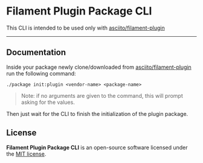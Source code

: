 # Filament Plugin Package CLI

This CLI is intended to be used only with [asciito/filament-plugin](https://github.com/asciito/filament-plugin)

------

## Documentation

Inside your package newly clone/downloaded from [asciito/filament-plugin](https://github.com/asciito/filament-plugin) run the following command:

```shell
./package init:plugin <vendor-name> <package-name>
```

> Note: if no arguments are given to the command, this will prompt asking for the values.

Then just wait for the CLI to finish the initialization of the plugin package.

## License

**Filament Plugin Package CLI** is an open-source software licensed under the [MIT license](./LICENSE.md).
